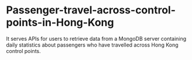 # Passenger-travel-across-control-points-in-Hong-Kong

It serves APIs for users to retrieve data from a MongoDB server containing daily statistics about passengers who have travelled across Hong Kong control points.
